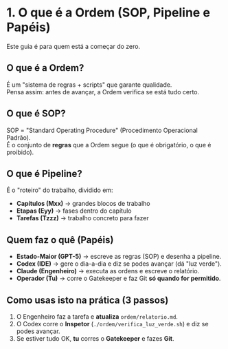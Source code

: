 # 1. O que é a Ordem (SOP, Pipeline e Papéis)

Este guia é para quem está a começar do zero.

## O que é a **Ordem**?

É um "sistema de regras + scripts" que garante qualidade.  
Pensa assim: antes de avançar, a Ordem verifica se está tudo certo.

## O que é **SOP**?

SOP = "Standard Operating Procedure" (Procedimento Operacional Padrão).  
É o conjunto de **regras** que a Ordem segue (o que é obrigatório, o que é proibido).

## O que é **Pipeline**?

É o "roteiro" do trabalho, dividido em:

- **Capítulos (Mxx)** → grandes blocos de trabalho
- **Etapas (Eyy)** → fases dentro do capítulo
- **Tarefas (Tzzz)** → trabalho concreto para fazer

## Quem faz o quê (Papéis)

- **Estado-Maior (GPT-5)** → escreve as regras (SOP) e desenha a pipeline.
- **Codex (IDE)** → gere o dia-a-dia e diz se podes avançar (dá "luz verde").
- **Claude (Engenheiro)** → executa as ordens e escreve o relatório.
- **Operador (Tu)** → corre o Gatekeeper e faz Git **só quando for permitido**.

## Como usas isto na prática (3 passos)

1. O Engenheiro faz a tarefa e **atualiza** `ordem/relatorio.md`.
2. O Codex corre o **Inspetor** (`./ordem/verifica_luz_verde.sh`) e diz se podes avançar.
3. Se estiver tudo OK, **tu** corres o **Gatekeeper** e fazes **Git**.
